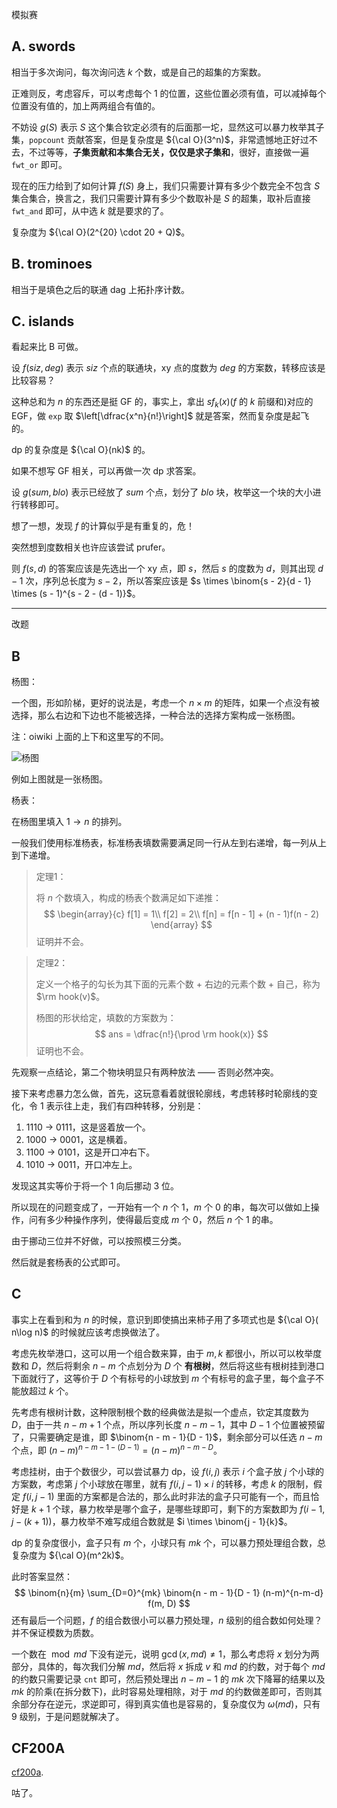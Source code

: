 模拟赛

## A. swords

相当于多次询问，每次询问选 $k$ 个数，或是自己的超集的方案数。

正难则反，考虑容斥，可以考虑每个 $1$ 的位置，这些位置必须有值，可以减掉每个位置没有值的，加上两两组合有值的。

不妨设 $g(S)$ 表示 $S$ 这个集合钦定必须有的后面那一坨，显然这可以暴力枚举其子集，`popcount` 贡献答案，但是复杂度是 ${\cal O}(3^n)$，非常遗憾地正好过不去，不过等等，**子集贡献和本集合无关，仅仅是求子集和**，很好，直接做一遍 `fwt_or` 即可。

现在的压力给到了如何计算 $f(S)$ 身上，我们只需要计算有多少个数完全不包含 $S$ 集合集合，换言之，我们只需要计算有多少个数取补是 $S$ 的超集，取补后直接 `fwt_and` 即可，从中选 $k$ 就是要求的了。

复杂度为 ${\cal O}(2^{20} \cdot 20 + Q)$。

## B. trominoes

相当于是填色之后的联通 dag 上拓扑序计数。

## C. islands

看起来比 B 可做。

设 $f(siz, deg)$ 表示 $siz$ 个点的联通块，xy 点的度数为 $deg$ 的方案数，转移应该是比较容易？

这种总和为 $n$ 的东西还是挺 GF 的，事实上，拿出 $sf_k(x)$($f$ 的 $k$ 前缀和)对应的 EGF，做 `exp` 取 $\left[\dfrac{x^n}{n!}\right]$ 就是答案，然而复杂度是起飞的。

dp 的复杂度是 ${\cal O}(nk)$ 的。

如果不想写 GF 相关，可以再做一次 dp 求答案。

设 $g(sum, blo)$ 表示已经放了 $sum$ 个点，划分了 $blo$ 块，枚举这一个块的大小进行转移即可。

想了一想，发现 $f$ 的计算似乎是有重复的，危！

突然想到度数相关也许应该尝试 prufer。

则 $f(s, d)$ 的答案应该是先选出一个 xy 点，即 $s$，然后 $s$ 的度数为 $d$，则其出现 $d - 1$ 次，序列总长度为 $s - 2$，所以答案应该是 $s \times \binom{s - 2}{d - 1} \times (s - 1)^{s - 2 - (d - 1)}$。

---

改题

## B

杨图：

一个图，形如阶梯，更好的说法是，考虑一个 $n \times m$ 的矩阵，如果一个点没有被选择，那么右边和下边也不能被选择，一种合法的选择方案构成一张杨图。

注：oiwiki 上面的上下和这里写的不同。

![杨图](https://gitee.com/Z_char/utools_tc/raw/master/picture/1642659841491-2022-1-20-14:24:01-qix8grivao.png)

例如上图就是一张杨图。

杨表：

在杨图里填入 $1 \to n$ 的排列。

一般我们使用标准杨表，标准杨表填数需要满足同一行从左到右递增，每一列从上到下递增。

> 定理1：
>
> 将 $n$ 个数填入，构成的杨表个数满足如下递推：
> $$
> \begin{array}{c}
> f[1] = 1\\
> f[2] = 2\\
> f[n] = f[n - 1] + (n - 1)f(n - 2)
> \end{array}
> $$
> 证明并不会。

> 定理2：
>
> 定义一个格子的勾长为其下面的元素个数 + 右边的元素个数 + 自己，称为 $\rm hook(v)$。
>
> 杨图的形状给定，填数的方案数为：
> $$
> ans = \dfrac{n!}{\prod \rm hook(x)}
> $$
> 证明也不会。

先观察一点结论，第二个物块明显只有两种放法 —— 否则必然冲突。

接下来考虑暴力怎么做，首先，这玩意看着就很轮廓线，考虑转移时轮廓线的变化，令 $1$ 表示往上走，我们有四种转移，分别是：

1. 1110 -> 0111，这是竖着放一个。
2. 1000 -> 0001，这是横着。
3. 1100 -> 0101，这是开口冲右下。
4. 1010 -> 0011，开口冲左上。

发现这其实等价于将一个 $1$ 向后挪动 $3$ 位。

所以现在的问题变成了，一开始有一个 $n$ 个 $1$，$m$ 个 $0$ 的串，每次可以做如上操作，问有多少种操作序列，使得最后变成 $m$ 个 $0$，然后 $n$ 个 $1$ 的串。

由于挪动三位并不好做，可以按照模三分类。

然后就是套杨表的公式即可。

## C

事实上在看到和为 $n$ 的时候，意识到即使搞出来柿子用了多项式也是 ${\cal O}( n\log n)$ 的时候就应该考虑换做法了。

考虑先枚举港口，这可以用一个组合数来算，由于 $m, k$ 都很小，所以可以枚举度数和 $D$，然后将剩余 $n - m$ 个点划分为 $D$ 个 **有根树**，然后将这些有根树挂到港口下面就行了，这等价于 $D$ 个有标号的小球放到 $m$ 个有标号的盒子里，每个盒子不能放超过 $k$ 个。

先考虑有根树计数，这种限制根个数的经典做法是拟一个虚点，钦定其度数为 $D$，由于一共 $n - m + 1$ 个点，所以序列长度 $n - m - 1$，其中 $D - 1$ 个位置被预留了，只需要确定是谁，即 $\binom{n - m - 1}{D - 1}$，剩余部分可以任选 $n - m$ 个点，即 $(n - m)^{n - m - 1 - (D - 1)} = (n - m)^{n - m - D}$。

考虑挂树，由于个数很少，可以尝试暴力 dp，设 $f(i, j)$ 表示 $i$ 个盒子放 $j$ 个小球的方案数，考虑第 $j$ 个小球放在哪里，就有 $f(i, j - 1) \times i$ 的转移，考虑 $k$ 的限制，假定 $f(i, j - 1)$ 里面的方案都是合法的，那么此时非法的盒子只可能有一个，而且恰好是 $k + 1$ 个球，暴力枚举是哪个盒子，是哪些球即可，剩下的方案数即为 $f(i - 1, j - (k + 1))$，暴力枚举不难写成组合数就是 $i \times \binom{j - 1}{k}$。

dp 的复杂度很小，盒子只有 $m$ 个，小球只有 $mk$ 个，可以暴力预处理组合数，总复杂度为 ${\cal O}(m^2k)$。

此时答案显然：
$$
\binom{n}{m} \sum_{D=0}^{mk} \binom{n - m - 1}{D - 1} (n-m)^{n-m-d} f(m, D)
$$
还有最后一个问题，$f$ 的组合数很小可以暴力预处理，$n$ 级别的组合数如何处理？并不保证模数为质数。

一个数在 $\bmod md$ 下没有逆元，说明 $\gcd(x, md) \neq 1$，那么考虑将 $x$ 划分为两部分，具体的，每次我们分解 $md$，然后将 $x$ 拆成 $v$ 和 $md$ 的约数，对于每个 $md$ 的约数只需要记录 `cnt` 即可，然后预处理出 $n - m - 1$ 的 $mk$ 次下降幂的结果以及 $mk$ 的阶乘(在拆分数下)，此时容易处理相除，对于 $md$ 的约数做差即可，否则其余部分存在逆元，求逆即可，得到真实值也是容易的，复杂度仅为 $\omega(md)$，只有 $9$ 级别，于是问题就解决了。

## CF200A

[cf200a](https://www.luogu.com.cn/problem/CF200A). 

咕了。

